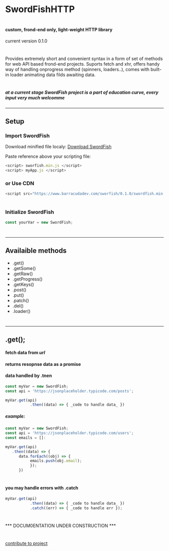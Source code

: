 # SwordFishHTTP
#
#### custom, frond-end only, light-weight HTTP library
current version 0.1.0
# 
#
Provides extremely short and convenient syntax in a form of set of methods for web API based frond-end projects. Suports fetch and xhr, offers handy way of handling onprogress method (spinners, loaders..), comes with built-in loader animating data filds awaiting data.
# 
##### at a current stage SwordFish project is a part of education curve, every input very much welcomme
______________
## Setup

### Import SwordFish

Download minified file localy:
[Download SwordFish](http://www.barracudadev.com)

Paste reference above your scripting file:
```javascript
<script> sworfish.min.js </script>
<script> myApp.js </script>
```

### or Use CDN

```javascript
<script src="https://www.barracudadev.com/sworfish/0.1.0/swordfish.min.js"></script>
```
# 
### Initialize SwordFish

```javascript
const yourVar = new SwordFish;
```
# 
# 
# 
___________
## Availaible methods
* .get()
* .getSome()
* .getRaw()
* .getProgress()
* .getKeys()
* .post()
* .put()
* .patch()
* .del()
* .loader()
#
# 
_____________
## .get();
#### fetch data from *url* 
#### returns resopnse data as a promise
#### data handled by .tnen

```javascript
const myVar = new SwordFish;
const api = 'https://jsonplaceholder.typicode.com/posts';

myVar.get(api)
           .then((data) => { _code to handle data_ })
```

##### example:

```javascript
const myVar = new SwordFish;
const api = 'https://jsonplaceholder.typicode.com/users';
const emails = []:

myVar.get(api)
   .then((data) => { 
      data.forEach((obj) => {
           emails.push(obj.email);
           });
      })
```
# 
#### you may handle errors with .catch

```javascript
myVar.get(api)
           .then((data) => { _code to handle data_ })
           .catch((err) => { _code to handle err });
```
# 
 *** DOCUM0ENTATION UNDER CONSTRUCTION ***
 # 
 # 
[contribute to project](http://www.barracudadev.com)
